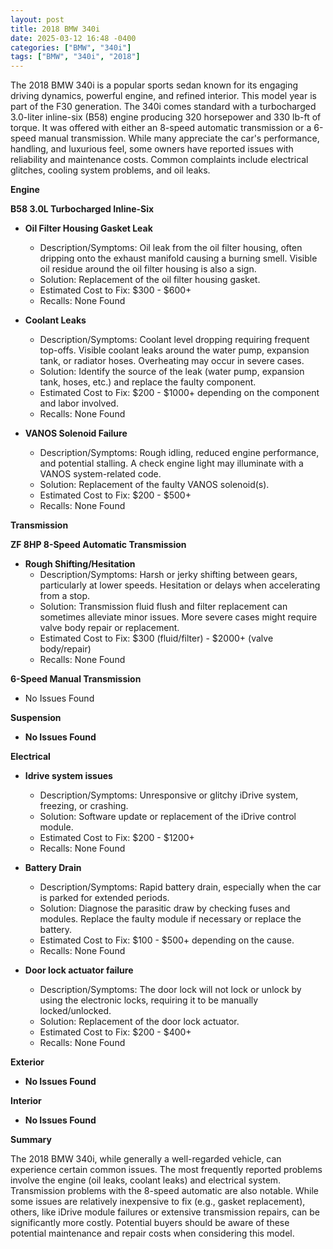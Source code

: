 ```yaml
---
layout: post
title: 2018 BMW 340i
date: 2025-03-12 16:48 -0400
categories: ["BMW", "340i"]
tags: ["BMW", "340i", "2018"]
---
```

The 2018 BMW 340i is a popular sports sedan known for its engaging driving dynamics, powerful engine, and refined interior. This model year is part of the F30 generation. The 340i comes standard with a turbocharged 3.0-liter inline-six (B58) engine producing 320 horsepower and 330 lb-ft of torque. It was offered with either an 8-speed automatic transmission or a 6-speed manual transmission. While many appreciate the car's performance, handling, and luxurious feel, some owners have reported issues with reliability and maintenance costs. Common complaints include electrical glitches, cooling system problems, and oil leaks.

**Engine**

**B58 3.0L Turbocharged Inline-Six**

*   **Oil Filter Housing Gasket Leak**
    *   Description/Symptoms: Oil leak from the oil filter housing, often dripping onto the exhaust manifold causing a burning smell. Visible oil residue around the oil filter housing is also a sign.
    *   Solution: Replacement of the oil filter housing gasket.
    *   Estimated Cost to Fix: $300 - $600+
    *   Recalls: None Found

*   **Coolant Leaks**
    *   Description/Symptoms: Coolant level dropping requiring frequent top-offs. Visible coolant leaks around the water pump, expansion tank, or radiator hoses. Overheating may occur in severe cases.
    *   Solution: Identify the source of the leak (water pump, expansion tank, hoses, etc.) and replace the faulty component.
    *   Estimated Cost to Fix: $200 - $1000+ depending on the component and labor involved.
    *   Recalls: None Found

*   **VANOS Solenoid Failure**
    *   Description/Symptoms: Rough idling, reduced engine performance, and potential stalling. A check engine light may illuminate with a VANOS system-related code.
    *   Solution: Replacement of the faulty VANOS solenoid(s).
    *   Estimated Cost to Fix: $200 - $500+
    *   Recalls: None Found

**Transmission**

**ZF 8HP 8-Speed Automatic Transmission**

*   **Rough Shifting/Hesitation**
    *   Description/Symptoms: Harsh or jerky shifting between gears, particularly at lower speeds. Hesitation or delays when accelerating from a stop.
    *   Solution: Transmission fluid flush and filter replacement can sometimes alleviate minor issues. More severe cases might require valve body repair or replacement.
    *   Estimated Cost to Fix: $300 (fluid/filter) - $2000+ (valve body/repair)
    *   Recalls: None Found

**6-Speed Manual Transmission**

*   No Issues Found

**Suspension**

*   **No Issues Found**

**Electrical**

*   **Idrive system issues**
    *   Description/Symptoms: Unresponsive or glitchy iDrive system, freezing, or crashing.
    *   Solution: Software update or replacement of the iDrive control module.
    *   Estimated Cost to Fix: $200 - $1200+
    *   Recalls: None Found

*   **Battery Drain**
    *   Description/Symptoms: Rapid battery drain, especially when the car is parked for extended periods.
    *   Solution: Diagnose the parasitic draw by checking fuses and modules. Replace the faulty module if necessary or replace the battery.
    *   Estimated Cost to Fix: $100 - $500+ depending on the cause.
    *   Recalls: None Found

*   **Door lock actuator failure**
    *   Description/Symptoms: The door lock will not lock or unlock by using the electronic locks, requiring it to be manually locked/unlocked.
    *   Solution: Replacement of the door lock actuator.
    *   Estimated Cost to Fix: $200 - $400+
    *   Recalls: None Found

**Exterior**

*   **No Issues Found**

**Interior**

*   **No Issues Found**

**Summary**

The 2018 BMW 340i, while generally a well-regarded vehicle, can experience certain common issues. The most frequently reported problems involve the engine (oil leaks, coolant leaks) and electrical system. Transmission problems with the 8-speed automatic are also notable. While some issues are relatively inexpensive to fix (e.g., gasket replacement), others, like iDrive module failures or extensive transmission repairs, can be significantly more costly. Potential buyers should be aware of these potential maintenance and repair costs when considering this model.

